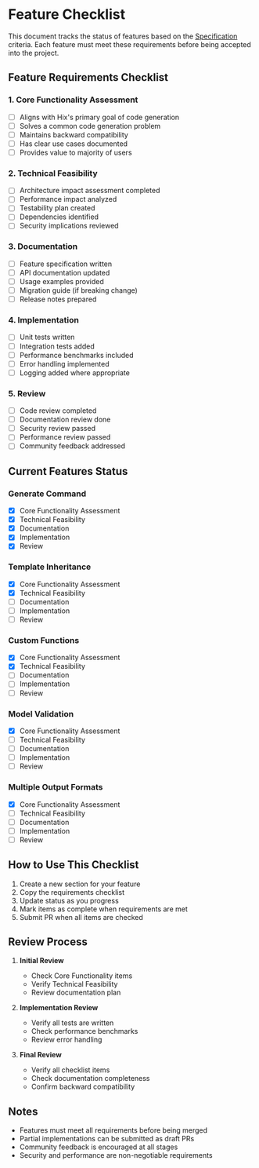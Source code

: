 # Feature Checklist

This document tracks the status of features based on the [Specification](specification.md) criteria. Each feature must meet these requirements before being accepted into the project.

## Feature Requirements Checklist

### 1. Core Functionality Assessment
- [ ] Aligns with Hix's primary goal of code generation
- [ ] Solves a common code generation problem
- [ ] Maintains backward compatibility
- [ ] Has clear use cases documented
- [ ] Provides value to majority of users

### 2. Technical Feasibility
- [ ] Architecture impact assessment completed
- [ ] Performance impact analyzed
- [ ] Testability plan created
- [ ] Dependencies identified
- [ ] Security implications reviewed

### 3. Documentation
- [ ] Feature specification written
- [ ] API documentation updated
- [ ] Usage examples provided
- [ ] Migration guide (if breaking change)
- [ ] Release notes prepared

### 4. Implementation
- [ ] Unit tests written
- [ ] Integration tests added
- [ ] Performance benchmarks included
- [ ] Error handling implemented
- [ ] Logging added where appropriate

### 5. Review
- [ ] Code review completed
- [ ] Documentation review done
- [ ] Security review passed
- [ ] Performance review passed
- [ ] Community feedback addressed

## Current Features Status

### Generate Command
- [x] Core Functionality Assessment
- [x] Technical Feasibility
- [x] Documentation
- [x] Implementation
- [x] Review

### Template Inheritance
- [x] Core Functionality Assessment
- [x] Technical Feasibility
- [ ] Documentation
- [ ] Implementation
- [ ] Review

### Custom Functions
- [x] Core Functionality Assessment
- [x] Technical Feasibility
- [ ] Documentation
- [ ] Implementation
- [ ] Review

### Model Validation
- [x] Core Functionality Assessment
- [ ] Technical Feasibility
- [ ] Documentation
- [ ] Implementation
- [ ] Review

### Multiple Output Formats
- [x] Core Functionality Assessment
- [ ] Technical Feasibility
- [ ] Documentation
- [ ] Implementation
- [ ] Review

## How to Use This Checklist

1. Create a new section for your feature
2. Copy the requirements checklist
3. Update status as you progress
4. Mark items as complete when requirements are met
5. Submit PR when all items are checked

## Review Process

1. **Initial Review**
   - Check Core Functionality items
   - Verify Technical Feasibility
   - Review documentation plan

2. **Implementation Review**
   - Verify all tests are written
   - Check performance benchmarks
   - Review error handling

3. **Final Review**
   - Verify all checklist items
   - Check documentation completeness
   - Confirm backward compatibility

## Notes

- Features must meet all requirements before being merged
- Partial implementations can be submitted as draft PRs
- Community feedback is encouraged at all stages
- Security and performance are non-negotiable requirements 